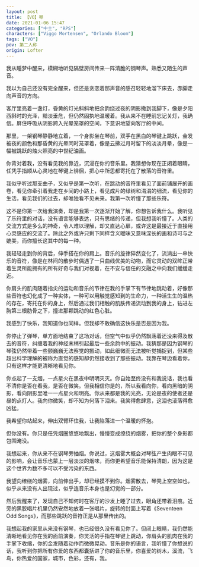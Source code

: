 ```yaml
---
layout: post
title: 【VO】琴
date: 2021-01-06 15:47
categories: ["中土", "RPS"]
characters: ["Viggo Mortensen", "Orlando Bloom"]
tags: ["VO"]
pov: 第二人称
origin: Lofter
---
```


我从睡梦中醒来，模糊地听见隔壁房间传来一阵清脆的钢琴声。熟悉又陌生的声音。

我以为自己还没有完全醒来，但还是贪恋着那声音的感召轻轻地溜下床去，赤脚走向声音的方向。

客厅里亮着一盏灯，昏黄的灯光斜斜地把余韵绕过夜的阴影撒到我脚下，像是夕阳西斜时的光泽，黯淡垂危，但仍然固执地温暖着。我从来不在睡前忘记关灯，我确信。屏住呼吸从阴影跨入光晕笼罩的空间，下意识地望向客厅的中间。

那里，一架钢琴静静地立着，一个身影坐在琴前，双手在黑白的琴键上跳跃，金发被夜的颜色和那昏黄的光晕同时笼罩着，像是云拂过月时留下的淡淡月晕，像是一幅被跳跃的烛火照亮的中世纪油画。

你背对着我，没有看见我的靠近，沉浸在你的音乐里。我猜想你现在正闭着眼睛，任凭手指顺从心灵地在琴键上徘徊，把心中所思都寄托在了散落的音符里。

我似乎听过那支曲子，又似乎是第一次听，在跳动的音符里看见了面前铺展开的画卷，看见你牵引着我走在乡间的小路上，看见成片的绿树和涓涓的细流，看见你的生活，看见我们的过去，却唯独看不见未来。我第一次听懂了那些乐符。

这不是你第一次给我演奏，却是我第一次逐渐开始了解，你想告诉我什么。我听见了乐符里的对话，没有语言能够表达，只有思绪的传递，但我想我听懂了。人类的交流方式是多么的神奇，令人难以理解，却又直达心扉，或许这是最接近于直接用心灵感应的交流了。除此之外或许只剩下同样含义暧昧又意味深长的画和诗可与之媲美，而你擅长这其中的每一种。

我轻轻走到你的背后，伸手搭在你的肩上。音乐的旋律猝然变化了，流淌出一串快乐的音符，像是在林间的散步时偶遇了一只曲线优美的动物，而它灵动的双眸正带着生灵所能拥有的所有好奇与我们对视着，在不安与信任的交融之中向我们缓缓走近。

你肩头的肌肉随着指尖的运动和音乐的节律在我的手掌下有节律地跳动着，好像那些音符也幻化成了一种实体，一种可以用触觉感知到的生命力，一种活生生的温热的存在，寄托在你的身上，然后通过我们相触的肌肤传递流动到我的身上，钻进左胸第三根肋骨之下，撞进那颗跳动的红色心脏。

我感到了快乐，我知道你也同样。但我却不敢确信这快乐是否是因为我。

你停止了弹琴，单方面地结束了这场对话，但空气中似乎仍然飘荡着还没来得及散去的音符，纠缠着我的神经末梢引起最后一些余韵中的振动。我猜那是因为钢琴的琴弦仍然带着一些颤巍巍无法察觉的振动，如此细微而无法被听觉捕捉到，但某些超出科学理解的被称为直觉的感知却仍然接收到了那些振动。我靠在琴边看着你，只有这样才能更清晰地看见你。

你点起了一支烟，一点星火在黑夜中明明灭灭。你自始至终没有和我说话，我也看不清你是否在看我，是否在微笑。但我相信你是的，所以我看向你，看向黑暗的阴影，看向阴影里唯一一点星火和明亮。你从来都是我的光亮，无论是夜的使者还是昼的点灯人。我向你微笑，却不知为何落下泪来。我笑得愈肆意，这泪也滚落得愈凶猛。

我希望你站起来，伸出双臂环住我，让我陷落进一个温暖的怀抱。

但你没有。你只是任凭烟圈悠悠地飘出，慢慢变成缭绕的烟雾，把你的整个身影都包围淹没。

我想起来，你从来不在钢琴旁抽烟。你说过，这烟雾大概会对琴弦产生肉眼不可见的影响，会让音乐也蒙上一层淡淡的烟味，而你更希望音乐能保持清朗，因为这是这个世界为数不多可以不受污染的东西。

我望向缭绕的烟雾，向前伸出手，却已经摸不到你。烟雾散去，琴凳上空空如也，似乎从来没有人出现过，似乎连音乐本身也是幻觉的一部分。

然后我醒来了，发现自己不知何时在客厅的沙发上睡了过去，眼角还带着泪痕。近旁的黑胶唱片机里仍然安然地放着一张唱片，旋转的封面上写着《Seventeen Odd Songs》，而那些跳跃的音符正是从那里传出的。

我想起我的家里从来没有钢琴，也已经很久没有看见你了。但闭上眼睛，我仍然能清晰地看见你在我的面前演奏，你灵活的手指在琴键上跳动，你肩头的肌肉在我的手掌下收缩，你的金发随着动作而微微晃动。音乐是你的语言，我听懂了你想说的话，我听到你把所有你爱的东西都囊括进了你的音乐里，你喜爱的树木，溪流，飞鸟，你热爱的国家，城市，色彩，还有，我。

